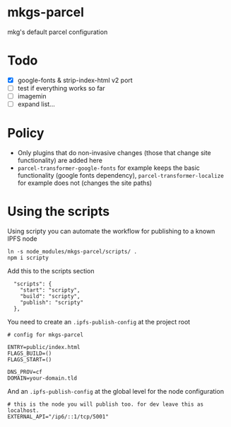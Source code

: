 # mkgs-parcel

mkg's default parcel configuration

# Todo

- [x] google-fonts & strip-index-html v2 port
- [ ] test if everything works so far
- [ ] imagemin
- [ ] expand list...

# Policy

- Only plugins that do non-invasive changes (those that change site functionality) are added here
- `parcel-transformer-google-fonts` for example keeps the basic functionality (google fonts dependency), `parcel-transformer-localize` for example does not (changes the site paths)

# Using the scripts

Using scripty you can automate the workflow for publishing to a known IPFS node

```
ln -s node_modules/mkgs-parcel/scripts/ .
npm i scripty
```

Add this to the scripts section

```
  "scripts": {
    "start": "scripty",
    "build": "scripty",
    "publish": "scripty"
  },
```

You need to create an `.ipfs-publish-config` at the project root

```
# config for mkgs-parcel

ENTRY=public/index.html
FLAGS_BUILD=()
FLAGS_START=()

DNS_PROV=cf
DOMAIN=your-domain.tld
```

And an `.ipfs-publish-config` at the global level for the node configuration

```
# this is the node you will publish too. for dev leave this as localhost.
EXTERNAL_API="/ip6/::1/tcp/5001"
```
